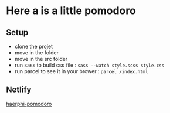 # Here a is a little pomodoro

## Setup

-   clone the projet
-   move in the folder
-   move in the src folder
-   run sass to build css file : `sass --watch style.scss style.css`
-   run parcel to see it in your brower : `parcel /index.html`

## Netlify
[haerphi-pomodoro](https://haerphi-7d934e.netlify.com)
